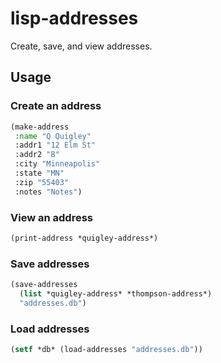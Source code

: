 # lisp-addresses

Create, save, and view addresses.

## Usage

### Create an address

```lisp
(make-address
 :name "Q Quigley"
 :addr1 "12 Elm St"
 :addr2 "B"
 :city "Minneapolis"
 :state "MN"
 :zip "55403"
 :notes "Notes")
```

### View an address
```lisp
(print-address *quigley-address*)
```

### Save addresses
```lisp
(save-addresses
  (list *quigley-address* *thompson-address*)
  "addresses.db")
```

### Load addresses
```lisp
(setf *db* (load-addresses "addresses.db"))
```
